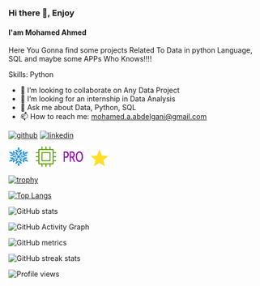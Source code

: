 ### Hi there 👋, Enjoy
#### I'am Mohamed Ahmed
Here You Gonna find some projects Related To Data in python Language, SQL and maybe some APPs
Who Knows!!!!


Skills: Python
 
- 👯 I’m looking to collaborate on Any Data Project 
- 🤔 I’m looking for an internship in Data Analysis  
- 💬 Ask me about Data, Python, SQL 
- 📫 How to reach me: mohamed.a.abdelgani@gmail.com 


[<img src='https://cdn.jsdelivr.net/npm/simple-icons@3.0.1/icons/github.svg' alt='github' height='40'>](https://github.com/bismohamed)  [<img src='https://cdn.jsdelivr.net/npm/simple-icons@3.0.1/icons/linkedin.svg' alt='linkedin' height='40'>](https://www.linkedin.com/in/mohamedahmed878/)  

<a href='https://archiveprogram.github.com/'><img src='https://raw.githubusercontent.com/acervenky/animated-github-badges/master/assets/acbadge.gif' width='40' height='40'></a> <a href='https://docs.github.com/en/developers'><img src='https://raw.githubusercontent.com/acervenky/animated-github-badges/master/assets/devbadge.gif' width='40' height='40'></a> <a href='https://github.com/pricing'><img src='https://raw.githubusercontent.com/acervenky/animated-github-badges/master/assets/pro.gif' width='40' height='40'></a> <a href='https://stars.github.com/'><img src='https://raw.githubusercontent.com/acervenky/animated-github-badges/master/assets/starbadge.gif' width='35' height='35'></a> 

[![trophy](https://github-profile-trophy.vercel.app/?username=bismohamed)](https://github.com/ryo-ma/github-profile-trophy)

[![Top Langs](https://github-readme-stats.vercel.app/api/top-langs/?username=bismohamed)](https://github.com/anuraghazra/github-readme-stats)

![GitHub stats](https://github-readme-stats.vercel.app/api?username=bismohamed&show_icons=true&count_private=true)  

![GitHub Activity Graph](https://activity-graph.herokuapp.com/graph?username=bismohamed)  

![GitHub metrics](https://metrics.lecoq.io/bismohamed)  

![GitHub streak stats](https://streak-stats.demolab.com/?user=bismohamed)  

![Profile views](https://gpvc.arturio.dev/bismohamed)  
